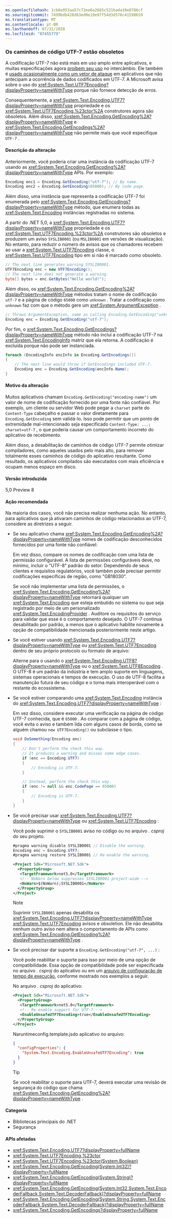 ```yaml
---
ms.openlocfilehash: 1cb6e953aa57c72ee6a2665c521bada10e0786cf
ms.sourcegitcommit: 7499bdb428d63ed0e19e97f54d3d576c41598659
ms.translationtype: MT
ms.contentlocale: pt-BR
ms.lasthandoff: 07/31/2020
ms.locfileid: "87455779"
---
```

### <a name="utf-7-code-paths-are-obsolete"></a>Os caminhos de código UTF-7 estão obsoletos

A codificação UTF-7 não está mais em uso amplo entre aplicativos, e muitas especificações agora [proíbem seu uso](https://security.stackexchange.com/a/68609/3573) no intercâmbio. Ele também é [usado ocasionalmente como um vetor de ataque](https://cve.mitre.org/cgi-bin/cvekey.cgi?keyword=utf-7) em aplicativos que não antecipam a ocorrência de dados codificados em UTF-7. A Microsoft avisa sobre o uso do <xref:System.Text.UTF7Encoding?displayProperty=nameWithType> porque não fornece detecção de erros.

Consequentemente, a <xref:System.Text.Encoding.UTF7?displayProperty=nameWithType> propriedade e os <xref:System.Text.UTF7Encoding.%23ctor%2A> construtores agora são obsoletos. Além disso, <xref:System.Text.Encoding.GetEncoding%2A?displayProperty=nameWithType> e <xref:System.Text.Encoding.GetEncodings%2A?displayProperty=nameWithType> não permite mais que você especifique `UTF-7` .

#### <a name="change-description"></a>Descrição da alteração

Anteriormente, você poderia criar uma instância da codificação UTF-7 usando as <xref:System.Text.Encoding.GetEncoding%2A?displayProperty=nameWithType> APIs. Por exemplo:

```csharp
Encoding enc1 = Encoding.GetEncoding("utf-7"); // By name.
Encoding enc2 = Encoding.GetEncoding(65000); // By code page.
```

Além disso, uma instância que representa a codificação UTF-7 foi enumerada pelo <xref:System.Text.Encoding.GetEncodings?displayProperty=nameWithType> método, que enumera todas as <xref:System.Text.Encoding> instâncias registradas no sistema.

A partir do .NET 5,0, a <xref:System.Text.Encoding.UTF7?displayProperty=nameWithType> propriedade e os <xref:System.Text.UTF7Encoding.%23ctor%2A> construtores são obsoletos e produzem um aviso `SYSLIB0001` (ou `MSLIB0001` em versões de visualização). No entanto, para reduzir o número de avisos que os chamadores recebem ao usar a <xref:System.Text.UTF7Encoding> classe, o <xref:System.Text.UTF7Encoding> tipo em si não é marcado como obsoleto.

```csharp
// The next line generates warning SYSLIB0001.
UTF7Encoding enc = new UTF7Encoding();
// The next line does not generate a warning.
byte[] bytes = enc.GetBytes("Hello world!");
```

Além disso, os <xref:System.Text.Encoding.GetEncoding%2A?displayProperty=nameWithType> métodos tratam o nome de codificação `utf-7` e a página de código `65000` como `unknown` . Tratar a codificação como `unknown` faz com que o método gere um <xref:System.ArgumentException> .

```csharp
// Throws ArgumentException, same as calling Encoding.GetEncoding("unknown").
Encoding enc = Encoding.GetEncoding("utf-7");
```

Por fim, o <xref:System.Text.Encoding.GetEncodings?displayProperty=nameWithType> método não inclui a codificação UTF-7 na <xref:System.Text.EncodingInfo> matriz que ela retorna. A codificação é excluída porque não pode ser instanciada.

```csharp
foreach (EncodingInfo encInfo in Encoding.GetEncodings())
{
    // The next line would throw if GetEncodings included UTF-7.
    Encoding enc = Encoding.GetEncoding(encInfo.Name);
}
```

#### <a name="reason-for-change"></a>Motivo da alteração

Muitos aplicativos chamam `Encoding.GetEncoding("encoding-name")` um valor de nome de codificação fornecido por uma fonte não confiável. Por exemplo, um cliente ou servidor Web pode pegar a `charset` parte do `Content-Type` cabeçalho e passar o valor diretamente para `Encoding.GetEncoding` sem validá-lo. Isso pode permitir que um ponto de extremidade mal-intencionado seja especificado `Content-Type: ...; charset=utf-7` , o que poderia causar um comportamento incorreto do aplicativo de recebimento.

Além disso, a desabilitação de caminhos de código UTF-7 permite otimizar compiladores, como aqueles usados pelo mais alto, para remover totalmente esses caminhos de código do aplicativo resultante. Como resultado, os aplicativos compilados são executados com mais eficiência e ocupam menos espaço em disco.

#### <a name="version-introduced"></a>Versão introduzida

5,0 Preview 8

#### <a name="recommended-action"></a>Ação recomendada

Na maioria dos casos, você não precisa realizar nenhuma ação. No entanto, para aplicativos que já ativaram caminhos de código relacionados ao UTF-7, considere as diretrizes a seguir.

- Se seu aplicativo chama <xref:System.Text.Encoding.GetEncoding%2A?displayProperty=nameWithType> nomes de codificação desconhecidos fornecidos por uma fonte não confiável:

  Em vez disso, compare os nomes de codificação com uma lista de permissão configurável. A lista de permissões configuráveis deve, no mínimo, incluir o "UTF-8" padrão do setor. Dependendo de seus clientes e requisitos regulatórios, você também pode precisar permitir codificações específicas de região, como "GB18030".

  Se você não implementar uma lista de permissões, o <xref:System.Text.Encoding.GetEncoding%2A?displayProperty=nameWithType> retornará qualquer um <xref:System.Text.Encoding> que esteja embutido no sistema ou que seja registrado por meio de um personalizado <xref:System.Text.EncodingProvider> . Auditore os requisitos do serviço para validar que esse é o comportamento desejado. O UTF-7 continua desabilitado por padrão, a menos que o aplicativo habilite novamente a opção de compatibilidade mencionada posteriormente neste artigo.

- Se você estiver usando <xref:System.Text.Encoding.UTF7?displayProperty=nameWithType> ou <xref:System.Text.UTF7Encoding> dentro de seu próprio protocolo ou formato de arquivo:

  Alterne para o usando o <xref:System.Text.Encoding.UTF8?displayProperty=nameWithType> ou o <xref:System.Text.UTF8Encoding> . O UTF-8 é um padrão da indústria e tem amplo suporte em linguagens, sistemas operacionais e tempos de execução. O uso de UTF-8 facilita a manutenção futura de seu código e o torna mais interoperável com o restante do ecossistema.

- Se você estiver comparando uma <xref:System.Text.Encoding> instância do <xref:System.Text.Encoding.UTF7?displayProperty=nameWithType> :

  Em vez disso, considere executar uma verificação na página de código UTF-7 conhecida, que é `65000` . Ao comparar com a página de código, você evita o aviso e também lida com alguns casos de borda, como se alguém chamou `new UTF7Encoding()` ou subclasse o tipo.

  ```csharp
  void DoSomething(Encoding enc)
  {
      // Don't perform the check this way.
      // It produces a warning and misses some edge cases.
      if (enc == Encoding.UTF7)
      {
          // Encoding is UTF-7.
      }

      // Instead, perform the check this way.
      if (enc != null && enc.CodePage == 65000)
      {
          // Encoding is UTF-7.
      }
  }
  ```

- Se você precisar usar <xref:System.Text.Encoding.UTF7?displayProperty=nameWithType> ou <xref:System.Text.UTF7Encoding> :

  Você pode suprimir o `SYSLIB0001` aviso no código ou no arquivo *. csproj* do seu projeto.

  ```csharp
  #pragma warning disable SYSLIB0001 // Disable the warning.
  Encoding enc = Encoding.UTF7;
  #pragma warning restore SYSLIB0001 // Re-enable the warning.
  ```

  ```xml
  <Project Sdk="Microsoft.NET.Sdk">
    <PropertyGroup>
     <TargetFramework>net5.0</TargetFramework>
     <!-- NoWarn below suppresses SYSLIB0001 project-wide -->
     <NoWarn>$(NoWarn);SYSLIB0001</NoWarn>
    </PropertyGroup>
  </Project>
  ```

  > [!NOTE]
  > Suprimir `SYSLIB0001` apenas desabilita os <xref:System.Text.Encoding.UTF7?displayProperty=nameWithType> <xref:System.Text.UTF7Encoding> avisos e obsoletion. Ele não desabilita nenhum outro aviso nem altera o comportamento de APIs como <xref:System.Text.Encoding.GetEncoding%2A?displayProperty=nameWithType> .

- Se você precisar dar suporte a `Encoding.GetEncoding("utf-7", ...)` :

  Você pode reabilitar o suporte para isso por meio de uma opção de compatibilidade. Essa opção de compatibilidade pode ser especificada no arquivo *. csproj* do aplicativo ou em um [arquivo de configuração de tempo de execução](../../../../docs/core/run-time-config/index.md), conforme mostrado nos exemplos a seguir.

  No arquivo *. csproj* do aplicativo:

  ```xml
  <Project Sdk="Microsoft.NET.Sdk">
    <PropertyGroup>
     <TargetFramework>net5.0</TargetFramework>
     <!-- Re-enable support for UTF-7 -->
     <EnableUnsafeUTF7Encoding>true</EnableUnsafeUTF7Encoding>
    </PropertyGroup>
  </Project>
  ```

  Naruntimeconfig.template.jsdo aplicativo *no* arquivo:

  ```json
  {
    "configProperties": {
      "System.Text.Encoding.EnableUnsafeUTF7Encoding": true
    }
  }
  ```

  > [!TIP]
  > Se você reabilitar o suporte para UTF-7, deverá executar uma revisão de segurança do código que chama <xref:System.Text.Encoding.GetEncoding%2A?displayProperty=nameWithType> .

#### <a name="category"></a>Categoria

- Bibliotecas principais do .NET
- Segurança

#### <a name="affected-apis"></a>APIs afetadas

- <xref:System.Text.Encoding.UTF7?displayProperty=fullName>
- <xref:System.Text.UTF7Encoding.%23ctor>
- <xref:System.Text.UTF7Encoding.%23ctor(System.Boolean)>
- <xref:System.Text.Encoding.GetEncoding(System.Int32)?displayProperty=fullName>
- <xref:System.Text.Encoding.GetEncoding(System.String)?displayProperty=fullName>
- <xref:System.Text.Encoding.GetEncoding(System.Int32,System.Text.EncoderFallback,System.Text.DecoderFallback)?displayProperty=fullName>
- <xref:System.Text.Encoding.GetEncoding(System.String,System.Text.EncoderFallback,System.Text.DecoderFallback)?displayProperty=fullName>
- <xref:System.Text.Encoding.GetEncodings?displayProperty=fullName>

<!--

#### Affected APIs

- `System.Text.Encoding.UTF7`
- `System.Text.UTF7Encoding.#ctor`
- `System.Text.UTF7Encoding.#ctor(System.Boolean)`
- `System.Text.Encoding.GetEncoding(System.Int32)`
- `System.Text.Encoding.GetEncoding(System.String)`
- `System.Text.Encoding.GetEncoding(System.Int32,System.Text.EncoderFallback,System.Text.DecoderFallback)`
- `System.Text.Encoding.GetEncoding(System.String,System.Text.EncoderFallback,System.Text.DecoderFallback)`
- `System.Text.Encoding.GetEncodings`

-->
